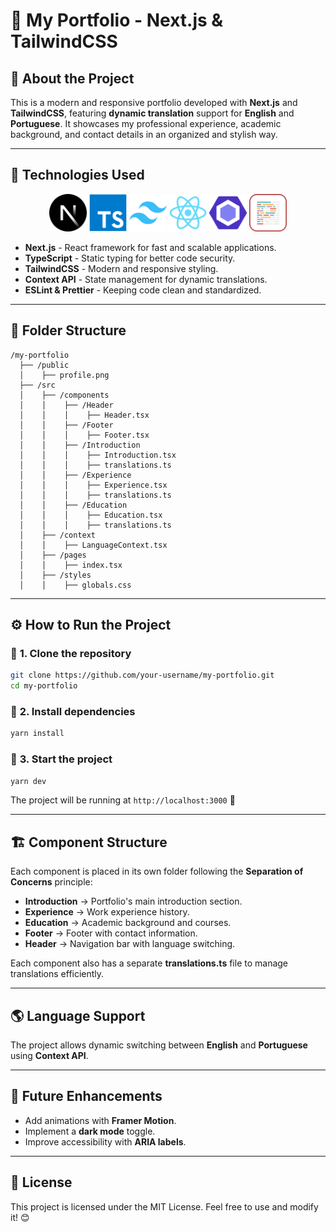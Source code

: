 # 📌 My Portfolio - Next.js & TailwindCSS

## 🚀 About the Project
This is a modern and responsive portfolio developed with **Next.js** and **TailwindCSS**, featuring **dynamic translation** support for **English** and **Portuguese**. It showcases my professional experience, academic background, and contact details in an organized and stylish way.

---

## 🎨 Technologies Used

<p align="center">
  <img src="https://raw.githubusercontent.com/devicons/devicon/master/icons/nextjs/nextjs-original.svg" alt="Next.js" width="60" height="60"/>
  <img src="https://raw.githubusercontent.com/devicons/devicon/master/icons/typescript/typescript-original.svg" alt="TypeScript" width="60" height="60"/>
  <img src="https://raw.githubusercontent.com/devicons/devicon/master/icons/tailwindcss/tailwindcss-original.svg" alt="TailwindCSS" width="60" height="60"/>
  <img src="https://raw.githubusercontent.com/devicons/devicon/master/icons/react/react-original.svg" alt="React" width="60" height="60"/>
  <img src="https://raw.githubusercontent.com/devicons/devicon/master/icons/eslint/eslint-original.svg" alt="ESLint" width="60" height="60"/>
  <img src="./public/prettier-svgrepo-com.svg" alt="Prettier" width="60" height="60"/>
</p>

- **Next.js** - React framework for fast and scalable applications.
- **TypeScript** - Static typing for better code security.
- **TailwindCSS** - Modern and responsive styling.
- **Context API** - State management for dynamic translations.
- **ESLint & Prettier** - Keeping code clean and standardized.

---

## 📁 Folder Structure

```
/my-portfolio
  ├── /public
  │    ├── profile.png
  ├── /src
  │    ├── /components
  │    │    ├── /Header
  │    │    │    ├── Header.tsx
  │    │    ├── /Footer
  │    │    │    ├── Footer.tsx
  │    │    ├── /Introduction
  │    │    │    ├── Introduction.tsx
  │    │    │    ├── translations.ts
  │    │    ├── /Experience
  │    │    │    ├── Experience.tsx
  │    │    │    ├── translations.ts
  │    │    ├── /Education
  │    │    │    ├── Education.tsx
  │    │    │    ├── translations.ts
  │    ├── /context
  │    │    ├── LanguageContext.tsx
  │    ├── /pages
  │    │    ├── index.tsx
  │    ├── /styles
  │    │    ├── globals.css
```

---

## ⚙️ How to Run the Project

### 🔹 **1. Clone the repository**
```sh
git clone https://github.com/your-username/my-portfolio.git
cd my-portfolio
```

### 🔹 **2. Install dependencies**
```sh
yarn install
```

### 🔹 **3. Start the project**
```sh
yarn dev
```

The project will be running at `http://localhost:3000` 🚀

---

## 🏗️ Component Structure

Each component is placed in its own folder following the **Separation of Concerns** principle:

- **Introduction** → Portfolio's main introduction section.
- **Experience** → Work experience history.
- **Education** → Academic background and courses.
- **Footer** → Footer with contact information.
- **Header** → Navigation bar with language switching.

Each component also has a separate **translations.ts** file to manage translations efficiently.

---

## 🌎 Language Support
The project allows dynamic switching between **English** and **Portuguese** using **Context API**.

---

## 🚀 Future Enhancements
- Add animations with **Framer Motion**.
- Implement a **dark mode** toggle.
- Improve accessibility with **ARIA labels**.

---

## 📝 License
This project is licensed under the MIT License. Feel free to use and modify it! 😊

